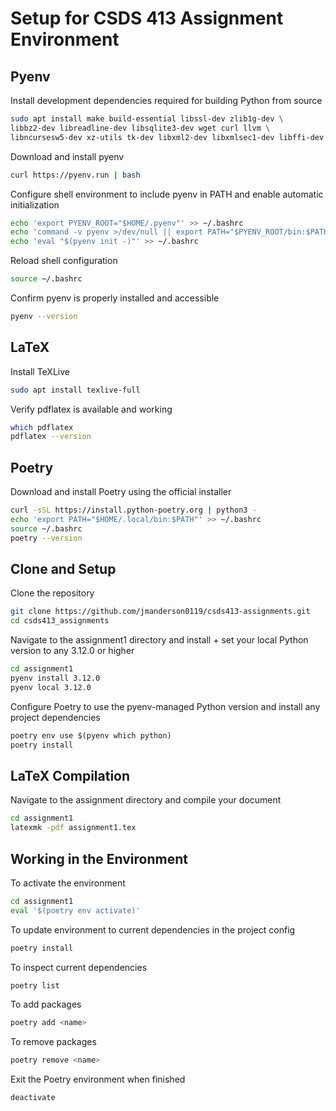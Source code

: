 # Setup for CSDS 413 Assignment Environment

## Pyenv

Install development dependencies required for building Python from source
```bash
sudo apt install make build-essential libssl-dev zlib1g-dev \
libbz2-dev libreadline-dev libsqlite3-dev wget curl llvm \
libncursesw5-dev xz-utils tk-dev libxml2-dev libxmlsec1-dev libffi-dev liblzma-dev
```

Download and install pyenv
```bash
curl https://pyenv.run | bash
```

Configure shell environment to include pyenv in PATH and enable automatic initialization
```bash
echo 'export PYENV_ROOT="$HOME/.pyenv"' >> ~/.bashrc
echo 'command -v pyenv >/dev/null || export PATH="$PYENV_ROOT/bin:$PATH"' >> ~/.bashrc
echo 'eval "$(pyenv init -)"' >> ~/.bashrc
```

Reload shell configuration
```bash
source ~/.bashrc
```

Confirm pyenv is properly installed and accessible
```bash
pyenv --version
```

## LaTeX

Install TeXLive
```bash
sudo apt install texlive-full
```

Verify pdflatex is available and working
```bash
which pdflatex
pdflatex --version
```

## Poetry

Download and install Poetry using the official installer
```bash
curl -sSL https://install.python-poetry.org | python3 -
echo 'export PATH="$HOME/.local/bin:$PATH"' >> ~/.bashrc
source ~/.bashrc
poetry --version
```

## Clone and Setup

Clone the repository
```bash
git clone https://github.com/jmanderson0119/csds413-assignments.git
cd csds413_assignments
```

Navigate to the assignment1 directory and install + set your local Python version to any 3.12.0 or higher
```bash
cd assignment1
pyenv install 3.12.0
pyenv local 3.12.0
```

Configure Poetry to use the pyenv-managed Python version and install any project dependencies
```bash
poetry env use $(pyenv which python)
poetry install
```

## LaTeX Compilation

Navigate to the assignment directory and compile your document
```bash
cd assignment1
latexmk -pdf assignment1.tex
```

## Working in the Environment

To activate the environment
```bash
cd assignment1
eval '$(poetry env activate)'
```

To update environment to current dependencies in the project config
```bash
poetry install
```

To inspect current dependencies
```bash
poetry list
```

To add packages
```bash
poetry add <name>
```

To remove packages
```bash
poetry remove <name>
```

Exit the Poetry environment when finished
```bash
deactivate
```